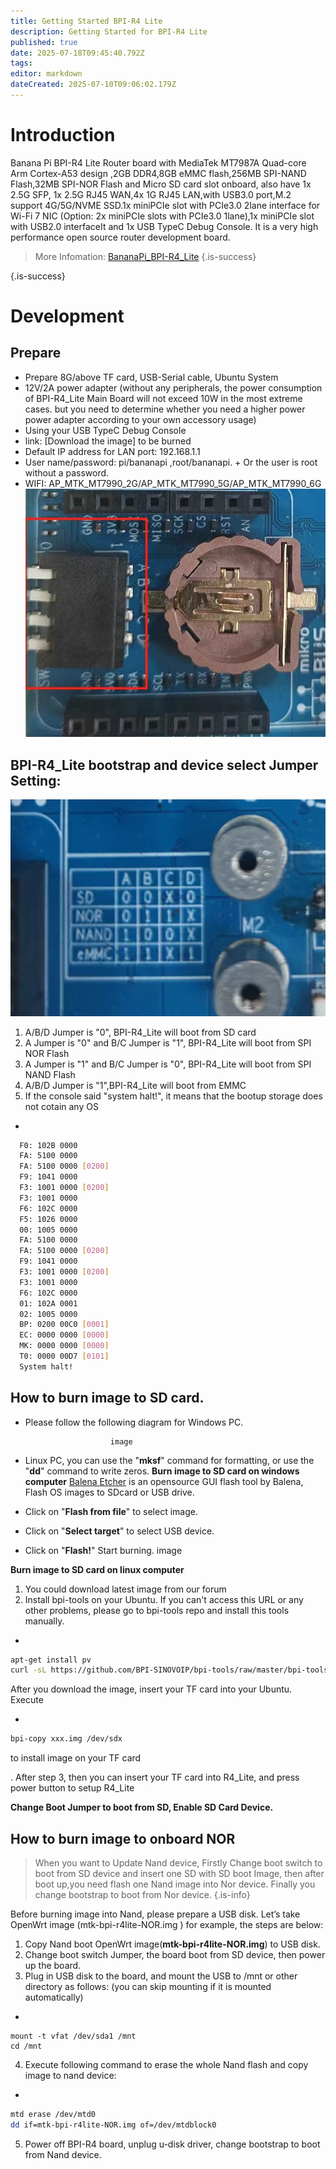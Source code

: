 ```yaml
---
title: Getting Started BPI-R4 Lite
description: Getting Started for BPI-R4 Lite
published: true
date: 2025-07-18T09:45:40.792Z
tags: 
editor: markdown
dateCreated: 2025-07-10T09:06:02.179Z
---
```


# Introduction
Banana Pi BPI-R4 Lite Router board with MediaTek MT7987A Quad-core Arm Cortex-A53 design ,2GB DDR4,8GB eMMC flash,256MB SPI-NAND Flash,32MB SPI-NOR Flash and Micro SD card slot onboard, also have 1x 2.5G SFP, 1x 2.5G RJ45 WAN,4x 1G RJ45 LAN,with USB3.0 port,M.2 support 4G/5G/NVME SSD.1x  miniPCIe slot with PCIe3.0 2lane interface for Wi-Fi 7 NIC (Option: 2x miniPCIe slots with PCIe3.0 1lane),1x miniPCIe slot with USB2.0 interfaceIt and 1x USB TypeC Debug Console. It is a very high performance open source router development board.

>More Infomation: [BananaPi_BPI-R4_Lite](/en/BPI-R4_Lite/BananaPi_BPI-R4_Lite)
{.is-success}

{.is-success}

# Development
## Prepare
* Prepare 8G/above TF card, USB-Serial cable, Ubuntu System
* 12V/2A power adapter (without any peripherals, the power consumption of BPI-R4_Lite Main Board will not exceed 10W in the most extreme cases. but you need to determine whether you need a higher power power adapter according to your own accessory usage)
* Using your USB TypeC Debug Console
* link:                              [Download the image] to be burned
* Default IP address for LAN port: 192.168.1.1
* User name/password: pi/bananapi ,root/bananapi. +
Or the user is root without a password.
* WIFI: AP_MTK_MT7990_2G/AP_MTK_MT7990_5G/AP_MTK_MT7990_6G
![r4-lite_bootstrap.jpg](/bpi-r4_lite/r4-lite_bootstrap.jpg)
                           
## BPI-R4_Lite bootstrap and device select Jumper Setting:
![banana_pi_r4_lite_bootstrap.png](/bpi-r4_lite/banana_pi_r4_lite_bootstrap.png)
1. A/B/D Jumper is "0", BPI-R4_Lite will boot from SD card
2. A Jumper is "0" and B/C Jumper is "1", BPI-R4_Lite will boot from SPI NOR Flash
3. A Jumper is "1" and B/C Jumper is "0", BPI-R4_Lite will boot from SPI NAND Flash
4. A/B/D Jumper is "1",BPI-R4_Lite will boot from EMMC
5. If the console said "system halt!", it means that the bootup storage does not cotain any OS
+
```bash
  F0: 102B 0000
  FA: 5100 0000
  FA: 5100 0000 [0200]
  F9: 1041 0000
  F3: 1001 0000 [0200]
  F3: 1001 0000
  F6: 102C 0000
  F5: 1026 0000
  00: 1005 0000
  FA: 5100 0000
  FA: 5100 0000 [0200]
  F9: 1041 0000
  F3: 1001 0000 [0200]
  F3: 1001 0000
  F6: 102C 0000
  01: 102A 0001
  02: 1005 0000
  BP: 0200 00C0 [0001]
  EC: 0000 0000 [0000]
  MK: 0000 0000 [0000]
  T0: 0000 00D7 [0101]
  System halt!
```

## How to burn image to SD card.

- Please follow the following diagram for Windows PC.

                         image
- Linux PC, you can use the "**mksf**" command for formatting, or use the "**dd**" command to write zeros.
**Burn image to SD card on windows computer**
[Balena Etcher](https://balena.io/etcher) is an opensource GUI flash tool by Balena, Flash OS images to SDcard or USB drive.
- Click on "**Flash from file**" to select image. 
- Click on "**Select target**" to select USB device. 
- Click on "**Flash!**" Start burning.
                  image
                  
 **Burn image to SD card on linux computer**
1. You could download latest image from our forum     
2. Install bpi-tools on your Ubuntu. If you can't access this URL or any other problems, please go to bpi-tools repo and install this tools manually.
+
```sh
apt-get install pv
curl -sL https://github.com/BPI-SINOVOIP/bpi-tools/raw/master/bpi-tools | sudo -E bash
```
 After you download the image, insert your TF card into your Ubuntu. Execute

+
```sh
bpi-copy xxx.img /dev/sdx
```
to install image on your TF card

. After step 3, then you can insert your TF card into R4_Lite, and press power button to setup R4_Lite
 
**Change Boot Jumper to boot from SD, Enable SD Card Device.**

## How to burn image to onboard NOR
> When you want to Update Nand device, Firstly Change boot switch to boot from SD device and insert one SD with SD boot Image, then after boot up,you need flash one Nand image into Nor device. Finally you change bootstrap to boot from Nor device.
{.is-info}

Before burning image into Nand, please prepare a USB disk. Let’s take OpenWrt image (mtk-bpi-r4lite-NOR.img ) for example, the steps are below:

1. Copy Nand boot OpenWrt image(**mtk-bpi-r4lite-NOR.img**) to USB disk. 
2. Change boot switch Jumper, the board boot from SD device, then power up the board.
3. Plug in USB disk to the board, and mount the USB to /mnt or other directory as follows: (you can skip mounting if it is mounted automatically)

+
```SH
mount -t vfat /dev/sda1 /mnt 
cd /mnt
```
4. Execute following command to erase the whole Nand flash and copy image to nand device:

+
```sh
mtd erase /dev/mtd0
dd if=mtk-bpi-r4lite-NOR.img of=/dev/mtdblock0
```
5. Power off BPI-R4 board, unplug u-disk driver, change bootstrap to boot from Nand device.
